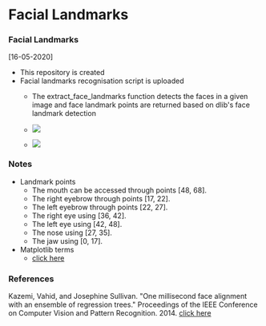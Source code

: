 # Facial Landmarks

### Facial Landmarks
[16-05-2020]
* This repository is created
* Facial landmarks recognisation script is uploaded
  * The extract_face_landmarks function detects the faces in a given image and face landmark points are returned based on dlib's face landmark detection
  * ![](https://github.com/likhith1542/Facial-Landmarks-and-Beauty-rating/blob/master/color.png?raw=true)
  
  * ![](https://github.com/likhith1542/Facial-Landmarks-and-Beauty-rating/blob/master/colorindex.png?raw=true)


### Notes
* Landmark points
   * The mouth can be accessed through points [48, 68].
   * The right eyebrow through points [17, 22].
   * The left eyebrow through points [22, 27].
   * The right eye using [36, 42].
   * The left eye using [42, 48].
   * The nose using [27, 35].
   * The jaw using [0, 17].
* Matplotlib terms
   * [click here](https://in.mathworks.com/matlabcentral/answers/282940-what-is-the-ro-in-plot-mean#answer_221098)

### References

Kazemi, Vahid, and Josephine Sullivan. "One millisecond face alignment with an ensemble of regression trees." Proceedings of the IEEE Conference on Computer Vision and Pattern Recognition. 2014. [click here](https://www.researchgate.net/publication/264419855_One_Millisecond_Face_Alignment_with_an_Ensemble_of_Regression_Trees)
